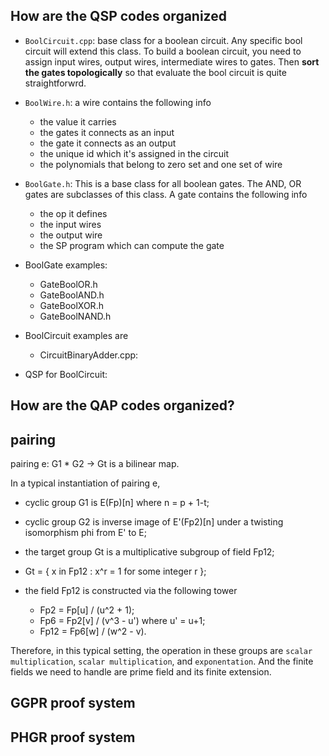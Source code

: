 ## How are the QSP codes organized

- `BoolCircuit.cpp`: base class for a boolean circuit. Any specific bool circuit will extend this class. To build a boolean circuit, you need to assign input wires, output wires, intermediate wires to gates. Then **sort the gates topologically** so that evaluate the bool circuit is quite straightforwrd.
 

- `BoolWire.h`: a wire contains the following info
    - the value it carries
    - the gates it connects as an input
    - the gate it connects as an output
    - the unique id which it's assigned in the circuit
    - the polynomials that belong to zero set and one set of wire

- `BoolGate.h`: This is a base class for all boolean gates. The  AND, OR gates are subclasses of this class. A gate contains the following info
    - the op it defines
    - the input wires
    - the output wire
    - the SP program which can compute the gate

- BoolGate examples: 
    - GateBoolOR.h
    - GateBoolAND.h
    - GateBoolXOR.h
    - GateBoolNAND.h
    
- BoolCircuit examples are 
    - CircuitBinaryAdder.cpp: 

- QSP for BoolCircuit: 

## How are the QAP codes organized?

## pairing
pairing e: G1 * G2 -> Gt is a bilinear map.

In a typical instantiation of pairing e,
- cyclic group G1 is E(Fp)[n] where n = p + 1-t;

- cyclic group G2 is inverse image of E'(Fp2)[n] under a twisting isomorphism phi from E' to E;

- the target group Gt is a multiplicative subgroup of field Fp12;

- Gt = { x in Fp12 : x^r = 1 for some integer r };

- the field Fp12 is constructed via the following tower
    - Fp2 = Fp[u] / (u^2 + 1);
    - Fp6 = Fp2[v] / (v^3 - u') where u' = u+1;
    - Fp12 = Fp6[w] / (w^2 - v).

Therefore, in this typical setting, the operation in these groups are `scalar multiplication`, `scalar multiplication`, and `exponentation`. And the finite fields we need to handle are prime field and its finite extension.

## GGPR proof system

## PHGR proof system